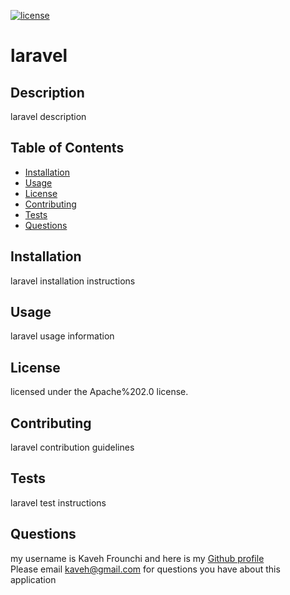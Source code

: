 [![license](https://img.shields.io/badge/license-Apache%202.0-green.svg)](https://img.shields.io)
# laravel
## Description
laravel description
## Table of Contents
* [Installation](#installation)
* [Usage](#usage)
* [License](#license)
* [Contributing](#contributing)
* [Tests](#tests)
* [Questions](#questions)
## Installation
laravel installation instructions
## Usage
laravel usage information
## License
licensed under the Apache%202.0 license.
## Contributing
laravel contribution guidelines
## Tests
laravel test instructions
## Questions
my username is Kaveh Frounchi and here is my [Github profile](https://github.com/)  
Please email kaveh@gmail.com for questions you have about this application
  